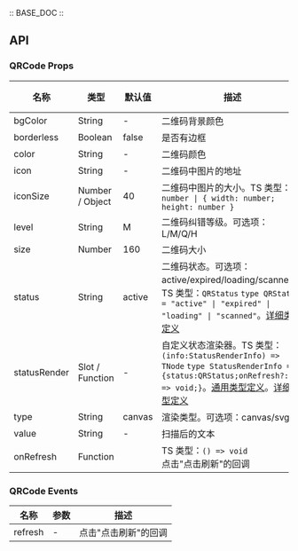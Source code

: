 :: BASE_DOC ::

## API

### QRCode Props

名称 | 类型 | 默认值 | 描述 | 必传
-- | -- | -- | -- | --
bgColor | String | - | 二维码背景颜色 | N
borderless | Boolean | false | 是否有边框 | N
color | String | - | 二维码颜色 | N
icon | String | - | 二维码中图片的地址 | N
iconSize | Number / Object | 40 | 二维码中图片的大小。TS 类型：`number \| { width: number; height: number }` | N
level | String | M | 二维码纠错等级。可选项：L/M/Q/H | N
size | Number | 160 | 二维码大小 | N
status | String | active | 二维码状态。可选项：active/expired/loading/scanned。TS 类型：`QRStatus` `type QRStatus = "active" \| "expired" \| "loading" \| "scanned"`。[详细类型定义](https://github.com/Tencent/tdesign-vue-next/blob/develop/packages/components/qrcode/type.ts) | N
statusRender | Slot / Function | - | 自定义状态渲染器。TS 类型：`(info:StatusRenderInfo) => TNode` `type StatusRenderInfo = {status:QRStatus;onRefresh?: () => void;}`。[通用类型定义](https://github.com/Tencent/tdesign-vue-next/blob/develop/packages/components/common.ts)。[详细类型定义](https://github.com/Tencent/tdesign-vue-next/blob/develop/packages/components/qrcode/type.ts) | N
type | String | canvas | 渲染类型。可选项：canvas/svg | N
value | String | - | 扫描后的文本 | N
onRefresh | Function |  | TS 类型：`() => void`<br/>点击"点击刷新"的回调 | N

### QRCode Events

名称 | 参数 | 描述
-- | -- | --
refresh | \- | 点击"点击刷新"的回调
